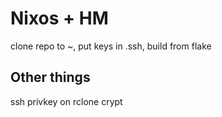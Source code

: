 # Nixos + HM
clone repo to ~, put keys in .ssh, build from flake

## Other things
ssh privkey on rclone crypt
